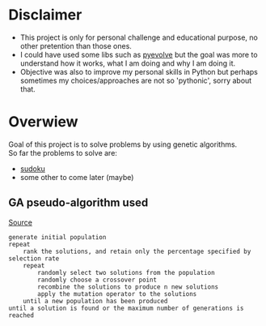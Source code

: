 # Disclaimer
* This project is only for personal challenge and educational purpose, no other pretention than those ones.
* I could have used some libs such as [pyevolve](http://pyevolve.sourceforge.net/) but the goal was more
to understand how it works, what I am doing and why I am doing it.
* Objective was also to improve my personal skills in Python but perhaps sometimes my choices/approaches 
are not so 'pythonic', sorry about that.

# Overwiew
Goal of this project is to solve problems by using genetic algorithms.  
So far the problems to solve are:
* [sudoku](sudoku.md)
* some other to come later (maybe)


## GA pseudo-algorithm used
[Source](http://micsymposium.org/mics_2009_proceedings/mics2009_submission_66.pdf)
```
generate initial population
repeat
    rank the solutions, and retain only the percentage specified by selection rate
    repeat
        randomly select two solutions from the population
        randomly choose a crossover point
        recombine the solutions to produce n new solutions
        apply the mutation operator to the solutions
    until a new population has been produced
until a solution is found or the maximum number of generations is reached
```